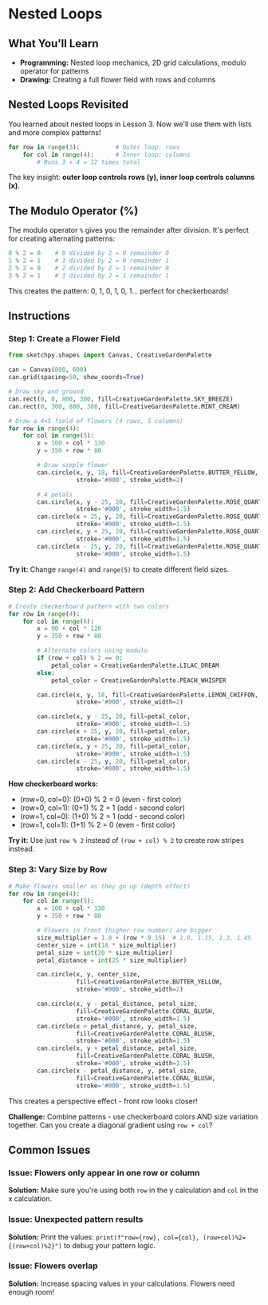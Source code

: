 # Nested Loops

## What You'll Learn
- **Programming:** Nested loop mechanics, 2D grid calculations, modulo operator for patterns
- **Drawing:** Creating a full flower field with rows and columns

## Nested Loops Revisited

You learned about nested loops in Lesson 3. Now we'll use them with lists and more complex patterns!

```python
for row in range(3):          # Outer loop: rows
    for col in range(4):      # Inner loop: columns
        # Runs 3 × 4 = 12 times total
```

The key insight: **outer loop controls rows (y), inner loop controls columns (x)**.

## The Modulo Operator (%)

The modulo operator `%` gives you the remainder after division. It's perfect for creating alternating patterns:

```python
0 % 2 = 0    # 0 divided by 2 = 0 remainder 0
1 % 2 = 1    # 1 divided by 2 = 0 remainder 1
2 % 2 = 0    # 2 divided by 2 = 1 remainder 0
3 % 2 = 1    # 3 divided by 2 = 1 remainder 1
```

This creates the pattern: 0, 1, 0, 1, 0, 1... perfect for checkerboards!

## Instructions

### Step 1: Create a Flower Field

```python
from sketchpy.shapes import Canvas, CreativeGardenPalette

can = Canvas(800, 600)
can.grid(spacing=50, show_coords=True)

# Draw sky and ground
can.rect(0, 0, 800, 300, fill=CreativeGardenPalette.SKY_BREEZE)
can.rect(0, 300, 800, 300, fill=CreativeGardenPalette.MINT_CREAM)

# Draw a 4×5 field of flowers (4 rows, 5 columns)
for row in range(4):
    for col in range(5):
        x = 100 + col * 130
        y = 350 + row * 80

        # Draw simple flower
        can.circle(x, y, 18, fill=CreativeGardenPalette.BUTTER_YELLOW,
                   stroke='#000', stroke_width=2)

        # 4 petals
        can.circle(x, y - 25, 20, fill=CreativeGardenPalette.ROSE_QUARTZ,
                   stroke='#000', stroke_width=1.5)
        can.circle(x + 25, y, 20, fill=CreativeGardenPalette.ROSE_QUARTZ,
                   stroke='#000', stroke_width=1.5)
        can.circle(x, y + 25, 20, fill=CreativeGardenPalette.ROSE_QUARTZ,
                   stroke='#000', stroke_width=1.5)
        can.circle(x - 25, y, 20, fill=CreativeGardenPalette.ROSE_QUARTZ,
                   stroke='#000', stroke_width=1.5)
```

**Try it:** Change `range(4)` and `range(5)` to create different field sizes.

### Step 2: Add Checkerboard Pattern

```python
# Create checkerboard pattern with two colors
for row in range(4):
    for col in range(6):
        x = 90 + col * 120
        y = 350 + row * 80

        # Alternate colors using modulo
        if (row + col) % 2 == 0:
            petal_color = CreativeGardenPalette.LILAC_DREAM
        else:
            petal_color = CreativeGardenPalette.PEACH_WHISPER

        can.circle(x, y, 18, fill=CreativeGardenPalette.LEMON_CHIFFON,
                   stroke='#000', stroke_width=2)

        can.circle(x, y - 25, 20, fill=petal_color,
                   stroke='#000', stroke_width=1.5)
        can.circle(x + 25, y, 20, fill=petal_color,
                   stroke='#000', stroke_width=1.5)
        can.circle(x, y + 25, 20, fill=petal_color,
                   stroke='#000', stroke_width=1.5)
        can.circle(x - 25, y, 20, fill=petal_color,
                   stroke='#000', stroke_width=1.5)
```

**How checkerboard works:**
- (row=0, col=0): (0+0) % 2 = 0 (even - first color)
- (row=0, col=1): (0+1) % 2 = 1 (odd - second color)
- (row=1, col=0): (1+0) % 2 = 1 (odd - second color)
- (row=1, col=1): (1+1) % 2 = 0 (even - first color)

**Try it:** Use just `row % 2` instead of `(row + col) % 2` to create row stripes instead.

### Step 3: Vary Size by Row

```python
# Make flowers smaller as they go up (depth effect)
for row in range(4):
    for col in range(5):
        x = 100 + col * 130
        y = 350 + row * 80

        # Flowers in front (higher row number) are bigger
        size_multiplier = 1.0 + (row * 0.15)  # 1.0, 1.15, 1.3, 1.45
        center_size = int(18 * size_multiplier)
        petal_size = int(20 * size_multiplier)
        petal_distance = int(25 * size_multiplier)

        can.circle(x, y, center_size,
                   fill=CreativeGardenPalette.BUTTER_YELLOW,
                   stroke='#000', stroke_width=2)

        can.circle(x, y - petal_distance, petal_size,
                   fill=CreativeGardenPalette.CORAL_BLUSH,
                   stroke='#000', stroke_width=1.5)
        can.circle(x + petal_distance, y, petal_size,
                   fill=CreativeGardenPalette.CORAL_BLUSH,
                   stroke='#000', stroke_width=1.5)
        can.circle(x, y + petal_distance, petal_size,
                   fill=CreativeGardenPalette.CORAL_BLUSH,
                   stroke='#000', stroke_width=1.5)
        can.circle(x - petal_distance, y, petal_size,
                   fill=CreativeGardenPalette.CORAL_BLUSH,
                   stroke='#000', stroke_width=1.5)
```

This creates a perspective effect - front row looks closer!

**Challenge:** Combine patterns - use checkerboard colors AND size variation together. Can you create a diagonal gradient using `row + col`?

## Common Issues

### Issue: Flowers only appear in one row or column
**Solution:** Make sure you're using both `row` in the y calculation and `col` in the x calculation.

### Issue: Unexpected pattern results
**Solution:** Print the values: `print(f"row={row}, col={col}, (row+col)%2={(row+col)%2}")` to debug your pattern logic.

### Issue: Flowers overlap
**Solution:** Increase spacing values in your calculations. Flowers need enough room!
